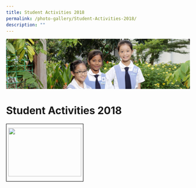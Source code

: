 ```yaml
---
title: Student Activities 2018
permalink: /photo-gallery/Student-Activities-2018/
description: ""
---
```

![](/images/banner-calendar.jpg)

Student Activities 2018
=======================

<style type="text/css">
.tg  {border-collapse:collapse;border-spacing:0;}
.tg td{border-color:black;border-style:solid;border-width:1px;font-family:Arial, sans-serif;font-size:14px;
  overflow:hidden;padding:10px 5px;word-break:normal;}
.tg th{border-color:black;border-style:solid;border-width:1px;font-family:Arial, sans-serif;font-size:14px;
  font-weight:normal;overflow:hidden;padding:10px 5px;word-break:normal;}
.tg .tg-0lax{text-align:left;vertical-align:top}
</style>
<table class="tg">
<thead>
  <tr>
    <td class="tg-0lax"><img src="https://stanthonyscanossianpri.moe.edu.sg/wp-content/uploads/2018/10/aci2018web-1.jpg" width="200" height="133"></td>
  </tr>
</thead>
</table>